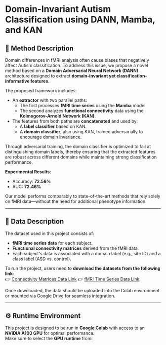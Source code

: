 # Domain-Invariant Autism Classification using DANN, Mamba, and KAN

## 🧠 Method Description

Domain differences in fMRI analysis often cause biases that negatively affect Autism classification. To address this issue, we propose a novel method based on a **Domain Adversarial Neural Network (DANN)** architecture designed to extract **domain-invariant yet classification-informative features**.

The proposed framework includes:
- An **extractor** with two parallel paths:
  - The first processes **fMRI time series** using the **Mamba** model.
  - The second analyzes **functional connectivity** data using the **Kolmogorov-Arnold Network (KAN)**.
- The features from both paths are **concatenated** and used by:
  - A **label classifier** based on KAN.
  - A **domain classifier**, also using KAN, trained adversarially to encourage domain invariance.

Through adversarial training, the domain classifier is optimized to fail at distinguishing domain labels, thereby ensuring that the extracted features are robust across different domains while maintaining strong classification performance.

**Experimental Results**:
- Accuracy: **72.56%**
- AUC: **72.46%**

Our model performs comparably to state-of-the-art methods that rely solely on fMRI data—without the need for additional phenotype information.

---

## 📁 Data Description

The dataset used in this project consists of:
- **fMRI time series data** for each subject.
- **Functional connectivity matrices** derived from the fMRI data.
- Each subject's data is associated with a domain label (e.g., site ID) and a class label (ASD vs. control).

To run the project, users need to **download the datasets from the following link**:  
👉 [Connectivity Matrices Data Link](https://drive.google.com/file/d/1LNJOwRnShxbR7C-3O3vhtT13dl6PS-4R/view?usp=sharing)
👉 [fMRI Time Series Data Link](https://drive.google.com/file/d/1OuW1yduHg4AN6ECPKs3ahZOppKRObGBh/view?usp=sharing)

Once downloaded, the data should be uploaded into the Colab environment or mounted via Google Drive for seamless integration.

---

## ⚙️ Runtime Environment

This project is designed to be run in **Google Colab** with access to an **NVIDIA A100 GPU** for optimal performance.  
Make sure to select the **GPU runtime** from:

